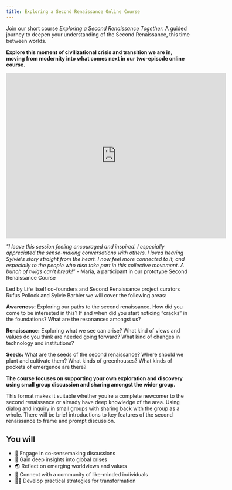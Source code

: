```yaml
---
title: Exploring a Second Renaissance Online Course
---
```


Join our  short course *Exploring a Second Renaissance Together*. A guided journey to deepen your understanding of the Second Renaissance, this time between worlds.

**Explore this moment of civilizational crisis and transition we are in, moving from modernity into what comes next in our two-episode online course.** 

<iframe
  src="https://lu.ma/embed/event/evt-HB4OMNPBAs7EG21/simple"
  width="600"
  height="450"
  frameborder="0"
  style={{border: '1px', solid: '#bfcbda88', borderRadius: '4px'}}
  allowfullscreen=""
  aria-hidden="false"
  tabindex="0"
></iframe>

_"I leave this session feeling encouraged and inspired. I especially appreciated the sense-making conversations with others. I loved hearing Sylvie's story straight from the heart. I now feel more connected to it, and especially to the people who also take part in this collective movement. A bunch of twigs can't break!"_ - Maria, a participant in our prototype Second Renaissance Course

Led by Life Itself co-founders and Second Renaissance project curators Rufus Pollock and Sylvie Barbier we will cover the following areas:

**Awareness:** Exploring our paths to the second renaissance. How did you come to be interested in this? If and when did you start noticing “cracks” in the foundations? What are the resonances amongst us?

**Renaissance:** Exploring what we see can arise? What kind of views and values do you think are needed going forward? What kind of changes in technology and institutions?

**Seeds:** What are the seeds of the second renaissance? Where should we plant and cultivate them? What kinds of greenhouses? What kinds of pockets of emergence are there?

**The course focuses on supporting your own exploration and discovery using small group discussion and sharing amongst the wider group.**

This format makes it suitable whether you’re a complete newcomer to the second renaissance or already have deep knowledge of the area.
Using dialog and inquiry in small groups with sharing back with the group as a whole. There will be brief introductions to key features of the second renaissance to frame and prompt discussion.

## You will

- 💬 Engage in co-sensemaking discussions
- 🌊 Gain deep insights into global crises
- 🌏 Reflect on emerging worldviews and values
- 🦋 Connect with a community of like-minded individuals
- 💪🏻 Develop practical strategies for transformation

<script id="luma-checkout" src="https://embed.lu.ma/checkout-button.js"></script>
